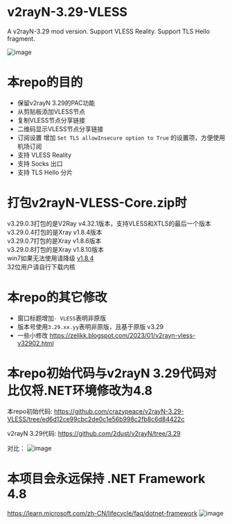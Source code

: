 # v2rayN-3.29-VLESS
A v2rayN-3.29 mod version. Support VLESS Reality. Support TLS Hello fragment.

![image](https://github.com/crazypeace/v2rayN-3.29-VLESS/assets/665889/dde23c73-6885-47bf-8006-9f6ed3ef14a9)


# 本repo的目的
- 保留v2rayN 3.29的PAC功能
- 从剪贴板添加VLESS节点
- 复制VLESS节点分享链接
- 二维码显示VLESS节点分享链接
- 订阅设置 增加 `Set TLS allowInsecure option to True` 的设置项，方便使用机场订阅
- 支持 VLESS Reality
- 支持 Socks 出口
- 支持 TLS Hello 分片

# 打包v2rayN-VLESS-Core.zip时
v3.29.0.3打包的是V2Ray v4.32.1版本，支持VLESS和XTLS的最后一个版本  
v3.29.0.4打包的是Xray v1.8.4版本  
v3.29.0.7打包的是Xray v1.8.6版本  
v3.29.0.8打包的是Xray v1.8.10版本  
win7如果无法使用请降级 [v1.8.4](https://github.com/XTLS/Xray-core/releases/tag/v1.8.4)  
32位用户请自行下载内核

# 本repo的其它修改
- 窗口标题增加`- VLESS`表明非原版
- 版本号使用`3.29.xx.yy`表明非原版，且基于原版 v3.29
- 一些小修改 https://zelikk.blogspot.com/2023/01/v2rayn-vless-v32902.html

# 本repo初始代码与v2rayN 3.29代码对比仅将.NET环境修改为4.8
本repo初始代码: https://github.com/crazypeace/v2rayN-3.29-VLESS/tree/ed6d12ce99cbc2de0c1e56b998c2fb8c6d84422c

v2rayN 3.29代码: https://github.com/2dust/v2rayN/tree/3.29

对比：
![image](https://user-images.githubusercontent.com/665889/180008441-5c08d9e5-4d08-4db9-aca5-5942ef1c6547.png)

# 本项目会永远保持 .NET Framework 4.8
https://learn.microsoft.com/zh-CN/lifecycle/faq/dotnet-framework
![image](https://github.com/crazypeace/v2rayN-3.29-VLESS/assets/665889/8efc502f-c216-4091-b111-7f127cfff79f)
